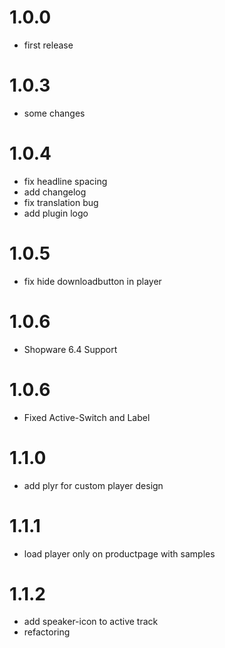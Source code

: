 # 1.0.0

- first release

# 1.0.3

- some changes

# 1.0.4

- fix headline spacing
- add changelog
- fix translation bug
- add plugin logo

# 1.0.5

- fix hide downloadbutton in player

# 1.0.6

- Shopware 6.4 Support

# 1.0.6

- Fixed Active-Switch and Label

# 1.1.0

- add plyr for custom player design

# 1.1.1

- load player only on productpage with samples

# 1.1.2

- add speaker-icon to active track
- refactoring
